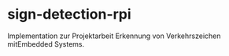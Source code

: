 # sign-detection-rpi

Implementation zur Projektarbeit Erkennung von Verkehrszeichen mitEmbedded Systems.
